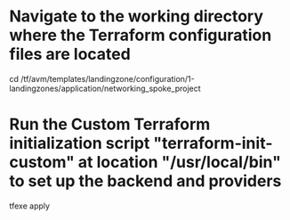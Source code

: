 # Navigate to the working directory where the Terraform configuration files are located
cd /tf/avm/templates/landingzone/configuration/1-landingzones/application/networking_spoke_project

# Run the **Custom** Terraform initialization script "terraform-init-custom" at location "/usr/local/bin" to set up the backend and providers
tfexe apply
